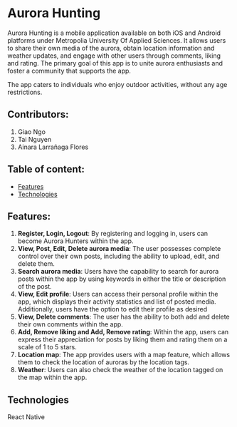 # Aurora Hunting
Aurora Hunting is a mobile application available on both iOS and Android platforms under Metropolia University Of Applied Sciences.
It allows users to share their own media of the aurora, obtain location information and weather updates, and engage with other users through comments, liking and rating. 
The primary goal of this app is to unite aurora enthusiasts and foster a community that supports the app.

The app caters to individuals who enjoy outdoor activities, without any age restrictions.

## Contributors: 
1. Giao Ngo 
2. Tai Nguyen 
3. Ainara Larrañaga Flores

## Table of content:
* [Features](#features)
* [Technologies](#technologies)

## Features: 
1. **Register, Login, Logout**: By registering and logging in, users can become Aurora Hunters within the app.
2. **View, Post, Edit, Delete aurora media**: The user possesses complete control over their own posts, including the ability to upload, edit, and delete them.
3. **Search aurora media**: Users have the capability to search for aurora posts within the app by using keywords in either the title or description of the post.
3. **View, Edit profile**: Users can access their personal profile within the app, which displays their activity statistics and list of posted media. Additionally, users have the option to edit their profile as desired
4. **View, Delete comments**: The user has the ability to both add and delete their own comments within the app.
5. **Add, Remove liking and Add, Remove rating**: Within the app, users can express their appreciation for posts by liking them and rating them on a scale of 1 to 5 stars.
6. **Location map**: The app provides users with a map feature, which allows them to check the location of auroras by the location tags.
7. **Weather**:  Users can also check the weather of the location tagged on the map within the app.

## Technologies
React Native
